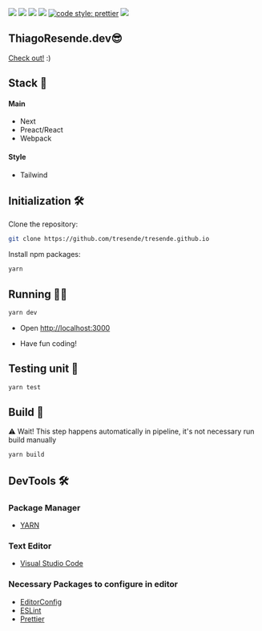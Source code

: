 ![](https://badges.aleen42.com/src/react.svg)
![](https://coveralls.io/repos/github/tresende/tresende.github.io/badge.svg)
![](https://github.com/tresende/tresende.github.io/actions/workflows/main.yml/badge.svg)
![](https://img.shields.io/badge/unit--test-vitest-brightgreen)
[![code style: prettier](https://img.shields.io/badge/code_style-prettier-ff69b4.svg?style=flat-square)](https://github.com/prettier/prettier)
![](https://badges.aleen42.com/src/eslint.svg)

## ThiagoResende.dev😎

[Check out!](https://thiagoresende.com) :)

## Stack 🥞

#### Main

- Next
- Preact/React
- Webpack

#### Style

- Tailwind

## Initialization 🛠

Clone the repository:

```sh
git clone https://github.com/tresende/tresende.github.io
```

Install npm packages:

```sh
yarn
```

## Running 👨‍💻

```sh
yarn dev
```

- Open [http://localhost:3000](http://localhost:3000)

- Have fun coding!

## Testing unit 🧪

```sh
yarn test
```

## Build 🚀

⚠️ Wait! This step happens automatically in pipeline, it's not necessary run build manually

```sh
yarn build
```

## DevTools 🛠

### Package Manager

- [YARN](https://yarnpkg.com/)

### Text Editor

- [Visual Studio Code](http://code.visualstudio.com)

### Necessary Packages to configure in editor

- [EditorConfig](http://editorconfig.org)
- [ESLint](https://eslint.org/)
- [Prettier](https://prettier.io/)
